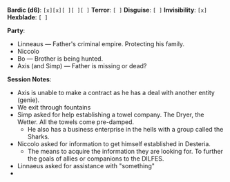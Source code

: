 **Bardic (d6)**: `[x][x][ ][ ][ ]`
**Terror**: `[ ]`
**Disguise**: `[ ]`
**Invisibility**: `[x]`
**Hexblade**: `[ ]`

**Party**:
- Linneaus — Father's criminal empire. Protecting his family.
- Niccolo
- Bo — Brother is being hunted.
- Axis (and Simp) — Father is missing or dead?

**Session Notes**:
- Axis is unable to make a contract as he has a deal with another entity (genie).
- We exit through fountains
- Simp asked for help establishing a towel company. The Dryer, the Wetter. All the towels come pre-damped.
	- He also has a business enterprise in the hells with a group called the Sharks.
- Niccolo asked for information to get himself established in Desteria.
	- The means to acquire the information they are looking for. To further the goals of allies or companions to the DILFES.
- Linnaeus asked for assistance with "something"
- 